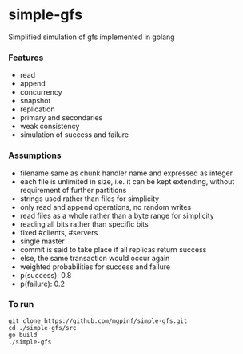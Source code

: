 # simple-gfs
Simplified simulation of gfs implemented in golang

### Features
* read
* append
* concurrency
* snapshot
* replication
* primary and secondaries
* weak consistency
* simulation of success and failure

### Assumptions
* filename same as chunk handler name and expressed as integer
* each file is unlimited in size, i.e. it can be kept extending, without requirement of further partitions
* strings used rather than files for simplicity
* only read and append operations, no random writes
* read files as a whole rather than a byte range for simplicity
* reading all bits rather than specific bits
* fixed #clients, #servers
* single master
* commit is said to take place if all replicas return success
* else, the same transaction would occur again
* weighted probabilities for success and failure
* p(success): 0.8
* p(failure): 0.2

### To run
```
git clone https://github.com/mgpinf/simple-gfs.git
cd ./simple-gfs/src
go build
./simple-gfs
```
